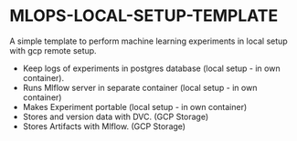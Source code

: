 # MLOPS-LOCAL-SETUP-TEMPLATE

A simple template to perform machine learning experiments in local setup with gcp remote setup.
- Keep logs of experiments in postgres database (local setup - in own container).
- Runs Mlflow server in separate container (local setup - in own container)
- Makes Experiment portable (local setup - in own container)
- Stores and version data with DVC.  (GCP Storage)
- Stores Artifacts with Mlflow. (GCP Storage)
